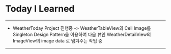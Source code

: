 # Today I Learned

---

- WeatherToday Project 진행중 -> WeatherTableView의 Cell Image를 Singleton Design Pattern을 이용하여 다음 뷰인 WeatherDetailView의 ImageView의 image data 로 넘겨주는 작업 중

---
